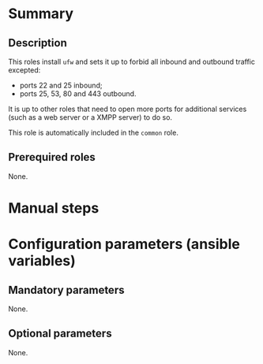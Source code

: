 # Summary

## Description

This roles install `ufw` and sets it up to forbid all inbound and outbound
traffic excepted:

- ports 22 and 25 inbound;
- ports 25, 53, 80 and 443 outbound.

It is up to other roles that need to open more ports for additional services
(such as a web server or a XMPP server) to do so.

This role is automatically included in the `common` role.

## Prerequired roles

None.

# Manual steps

# Configuration parameters (ansible variables)

## Mandatory parameters

None.

## Optional parameters

None.

